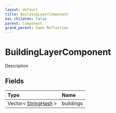```yaml
---
layout: default
title: BuildingLayerComponent
has_children: false
parent: Component
grand_parent: Game Reflection
---
```

# BuildingLayerComponent
Description 

## Fields
| Type | Name |
|:-------------|:--------------|
| Vector< [StringHash](/game-reflection/classes/string_hash.md) > | buildings |
